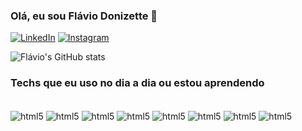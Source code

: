 ### Olá, eu sou Flávio Donizette 🤙
[![LinkedIn](https://img.shields.io/badge/LinkedIn-0077B5?style=for-the-badge&logo=linkedin&logoColor=white)](https://www.linkedin.com/in/flaviodonizette/)
[![Instagram](https://img.shields.io/badge/Instagram-E4405F?style=for-the-badge&logo=instagram&logoColor=white)](https://www.instagram.com/flavionizette/)

![Flávio's GitHub stats](https://github-readme-stats.vercel.app/api?username=flavionizette&show_icons=true&theme=dark)

### Techs que eu uso no dia a dia ou estou aprendendo

<div style="display: inline_block"><br/>
    <img align="center" alt="html5" src="https://img.shields.io/badge/JavaScript-F7DF1E?style=for-the-badge&logo=javascript&logoColor=black">
    <img align="center" alt="html5" src="https://img.shields.io/badge/HTML5-E34F26?style=for-the-badge&logo=html5&logoColor=white">
    <img align="center" alt="html5" src="https://img.shields.io/badge/CSS3-1572B6?style=for-the-badge&logo=css3&logoColor=white">
    <img align="center" alt="html5" src="https://img.shields.io/badge/Markdown-000000?style=for-the-badge&logo=markdown&logoColor=white">
    <img align="center" alt="html5" src="https://img.shields.io/badge/Shell_Script-121011?style=for-the-badge&logo=gnu-bash&logoColor=white">
    <img align="center" alt="html5" src="https://img.shields.io/badge/Amazon_AWS-232F3E?style=for-the-badge&logo=amazon-aws&logoColor=white">
    <img align="center" alt="html5" src="https://img.shields.io/badge/Google_Cloud-4285F4?style=for-the-badge&logo=google-cloud&logoColor=white">
    <img align="center" alt="html5" src="https://img.shields.io/badge/-Python-3776AB?logo=python">

</div>
